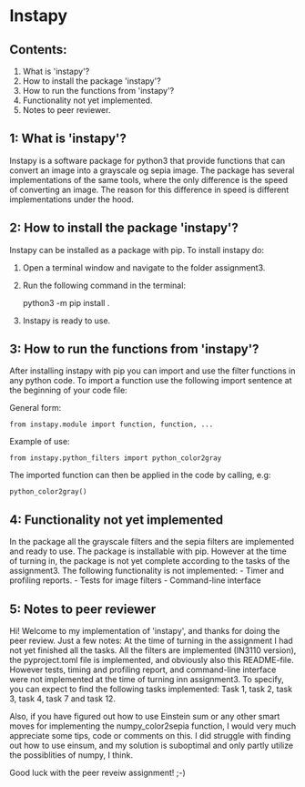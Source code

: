 # Instapy

## Contents:

1. What is 'instapy'?
2. How to install the package 'instapy'?
3. How to run the functions from 'instapy'?
4. Functionality not yet implemented.
5. Notes to peer reviewer.

## 1: What is 'instapy'?

Instapy is a software package for python3 that provide functions that can convert
an image into a grayscale og sepia image. The package has several implementations
of the same tools, where the only difference is the speed of converting an image.
The reason for this difference in speed is different implementations under the hood.

## 2: How to install the package 'instapy'?

Instapy can be installed as a package with pip. To install instapy do:
1. Open a terminal window and navigate to the folder assignment3.
2. Run the following command in the terminal:

    python3 -m pip install .

3. Instapy is ready to use.

## 3: How to run the functions from 'instapy'?
After installing instapy with pip you can import and use the filter functions
in any python code. To import a function use the following import sentence
at the beginning of your code file:

General form:

    from instapy.module import function, function, ...

Example of use:

    from instapy.python_filters import python_color2gray

The imported function can then be applied in the code by calling, e.g:

    python_color2gray()

## 4: Functionality not yet implemented
In the package all the grayscale filters and the sepia filters are implemented
and ready to use. The package is installable with pip. However at the time of
turning in, the package is not yet complete according to the tasks
of the assignment3.
The following functionality is not implemented:
    - Timer and profiling reports.
    - Tests for image filters
    - Command-line interface

## 5: Notes to peer reviewer
Hi! Welcome to my implementation of 'instapy', and thanks for doing the peer
review. Just a few notes:
At the time of turning in the assignment I had not yet finished all the tasks.
All the filters are implemented (IN3110 version), the pyproject.toml file is
implemented, and obviously also this README-file. However tests, timing and
profiling report, and command-line interface were not implemented at the time
of turning inn assignment3. To specify, you can expect to find the
following tasks implemented:
Task 1, task 2, task 3, task 4, task 7 and task 12.

Also, if you have figured out how to use Einstein sum or any other smart
moves for implementing the numpy_color2sepia function, I would very much
appreciate some tips, code or comments on this. I did struggle with finding out
how to use einsum, and my solution is suboptimal and only partly utilize
the possiblities of numpy, I think.

Good luck with the peer reveiw assignment! ;-)
